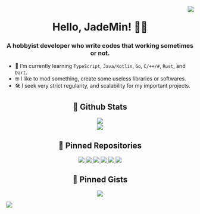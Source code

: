 <a href="#profile-views">
	<img align="right" id="profile-views" src="https://komarev.com/ghpvc/?username=JadeMin&style=flat"/>
</a>


<div align="center">
	<div>
		<h1>Hello, JadeMin! 👨‍💻</h1>
		<h3>A hobbyist developer who write codes that working sometimes or not.</h3>
		<ul align="left">
			<li>🌱 I’m currently learning <code>TypeScript</code>, <code>Java/Kotlin</code>, <code>Go</code>, <code>C/++/#</code>, <code>Rust</code>, and <code>Dart</code>.</li>
			<li>🤓 I like to mod something, create some useless libraries or softwares.</li>
			<li>🛠 I seek very strict regularity, and scalability for my important projects.</li>
		</ul>
	</div>
	<div>
		<h2>📖 Github Stats</h2>
		<div>
			<a href="#st1">
				<img id="st1" src="https://github-readme-stats.vercel.app/api?username=JadeMin&include_all_commits=true&count_private=true&hide=issues&show_icons=true&rank_icon=github&hide_border=true&title_color=fff&text_color=fff&icon_color=fff&bg_color=30,e96443,904e95"/>
			</a>
		</div>
		<div>
			<a href="#st2">
				<img id="st2" src="https://github-readme-stats.vercel.app/api/wakatime?username=JadeMin&hide_border=true&title_color=fff&text_color=fff&bg_color=30,e96443,904e95"/>
			</a>
		</div>
		<!--div>
			<a href="#st3">
				<img id="st3" src="https://github-readme-stats.vercel.app/api/top-langs/?username=JadeMin&layout=normal&langs_count=20&hide_border=true&bg_color=30,e96443,904e95&title_color=fff&text_color=fff"/>
			</a>
		</div-->
	</div>
	<div>
		<h2 align="center">📌 Pinned Repositories</h2>
		<div align="center">
			<a href="https://github.com/JadeMin/aterbot/">
				<img src="https://github-readme-stats.vercel.app/api/pin/?username=JadeMin&repo=aterbot&theme=dark"/>
			</a>
			<a href="https://github.com/JadeMin/chdad/">
				<img src="https://github-readme-stats.vercel.app/api/pin/?username=JadeMin&repo=chdad&theme=dark"/>
			</a>
			<a href="https://github.com/JadeMin/mcods/">
				<img src="https://github-readme-stats.vercel.app/api/pin/?username=JadeMin&repo=mcods&theme=dark"/>
			</a>
			<a href="https://github.com/JadeMin-Minecraft/battletrident/">
				<img src="https://github-readme-stats.vercel.app/api/pin/?username=JadeMin-Minecraft&repo=battletrident&theme=dark"/>
			</a>
			<a href="https://github.com/JadeMin-Minecraft/battletrident-datapack/">
				<img src="https://github-readme-stats.vercel.app/api/pin/?username=JadeMin-Minecraft&repo=battletrident-datapack&theme=dark"/>
			</a>
			<a href="https://github.com/JadeMin/BetterDiscordPlugins/">
				<img src="https://github-readme-stats.vercel.app/api/pin/?username=JadeMin&repo=BetterDiscordPlugins&theme=dark"/>
			</a>
		</div>
	</div>
	<div>
		<h2 align="center">📌 Pinned Gists</h2>
		<div align="center">
			<a href="https://gist.github.com/vanyle/edbdd0c28a0150af3b905b99a4c48f00">
				<img src="https://github-readme-stats.vercel.app/api/gist?id=edbdd0c28a0150af3b905b99a4c48f00&show_owner=true&theme=dark"/>
			</a>
		</div>
	</div>
</div>


![](https://hit.yhype.me/github/profile?user_id=36400787)
